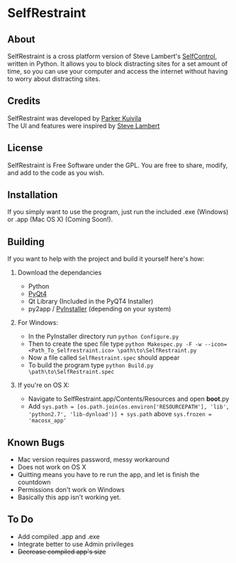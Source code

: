 SelfRestraint
=============
About
-----
SelfRestraint is a cross platform version of Steve Lambert's [SelfControl](http://github.com/slambert/selfcontrol), written in Python. It allows you to block distracting sites for a set amount of time, so you can use your computer and access the internet without having to worry about distracting sites. 

Credits
-------
SelfRestraint was developed by [Parker Kuivila](http://parker.kuivi.la)  
The UI and features were inspired by [Steve Lambert](http://visitsteve.com/)

License
-------
SelfRestraint is Free Software under the GPL. You are free to share, modify, and add to the code as you wish.

Installation
------------
If you simply want to use the program, just run the included .exe (Windows) or .app (Mac OS X) (Coming Soon!).


Building
--------
If you want to help with the project and build it yourself here's how:  
  
1. Download the dependancies  
	* Python
    * [PyQt4](http://www.riverbankcomputing.co.uk/software/pyqt/download)  
    * Qt Library (Included in the PyQT4 Installer)
    * py2app / [PyInstaller](http://www.pyinstaller.org) (depending on your system)
2. For Windows:  
	* In the PyInstaller directory run `python Configure.py`  
	* Then to create the spec file type `python Makespec.py -F -w --icon=<Path_To_Selfrestraint.ico> \path\to\SelfRestraint.py`  
	* Now a file called `SelfRestraint.spec` should appear  
	* To build the program type `python Build.py \path\to\SelfRestraint.spec`  
	
3. If you're on OS X:  
    
    * Navigate to SelfRestraint.app/Contents/Resources and open __boot__.py
    * Add `sys.path = [os.path.join(os.environ['RESOURCEPATH'], 'lib', 'python2.7', 'lib-dynload')] + sys.path` above `sys.frozen = 'macosx_app'`


Known Bugs 
----------
* Mac version requires password, messy workaround
* Does not work on OS X
* Quitting means you have to re run the app, and let is finish the countdown
* Permissions don't work on Windows
* Basically this app isn't working yet. 

To Do
-----
* Add compiled .app and .exe
* Integrate better to use Admin privileges
* <del> Decrease compiled app's size </del>